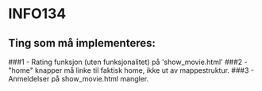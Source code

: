 # INFO134

## Ting som må implementeres:
###1 - Rating funksjon (uten funksjonalitet) på 'show_movie.html'
###2 - "home" knapper må linke til faktisk home, ikke ut av mappestruktur.
###3 - Anmeldelser på show_movie.html mangler.
